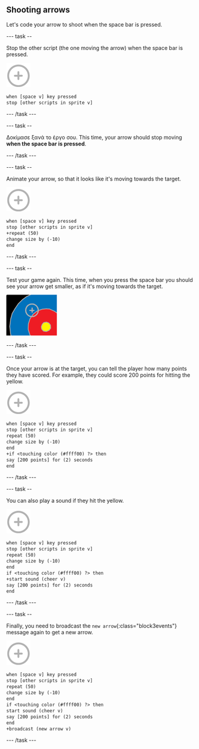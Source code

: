 ## Shooting arrows

Let's code your arrow to shoot when the space bar is pressed.

\--- task --

Stop the other script (the one moving the arrow) when the space bar is pressed.

![target sprite](images/target-sprite.png)

```blocks3
when [space v] key pressed
stop [other scripts in sprite v]
```

\--- /task \---

\--- task --

Δοκίμασε ξανά το έργο σου. This time, your arrow should stop moving **when the space bar is pressed**.

\--- /task \---

\--- task --

Animate your arrow, so that it looks like it's moving towards the target.

![target sprite](images/target-sprite.png)

```blocks3
when [space v] key pressed
stop [other scripts in sprite v]
+repeat (50)
change size by (-10)
end
```

\--- /task \---

\--- task --

Test your game again. This time, when you press the space bar you should see your arrow get smaller, as if it's moving towards the target.

![target with the cross hair on it](images/archery-animate-test.png)

\--- /task \---

\--- task --

Once your arrow is at the target, you can tell the player how many points they have scored. For example, they could score 200 points for hitting the yellow.

![target sprite](images/target-sprite.png)

```blocks3
when [space v] key pressed
stop [other scripts in sprite v]
repeat (50)
change size by (-10)
end
+if <touching color (#ffff00) ?> then
say [200 points] for (2) seconds
end
```

\--- /task \---

\--- task --

You can also play a sound if they hit the yellow.

![target sprite](images/target-sprite.png)

```blocks3
when [space v] key pressed
stop [other scripts in sprite v]
repeat (50)
change size by (-10)
end
if <touching color (#ffff00) ?> then
+start sound (cheer v)
say [200 points] for (2) seconds
end
```

\--- /task \---

\--- task --

Finally, you need to broadcast the `new arrow`{:class="block3events"} message again to get a new arrow.

![target sprite](images/target-sprite.png)

```blocks3
when [space v] key pressed
stop [other scripts in sprite v]
repeat (50)
change size by (-10)
end
if <touching color (#ffff00) ?> then
start sound (cheer v)
say [200 points] for (2) seconds
end
+broadcast (new arrow v)
```

\--- /task \---